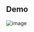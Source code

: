 
## Demo
![image](https://github.com/matthewmiglio/TarkBot/assets/105177840/ecfa09c9-3cc4-4004-91b0-3394ceb285be)

